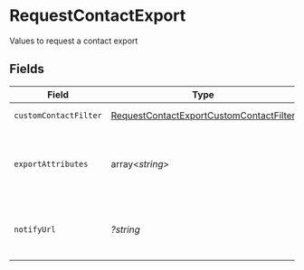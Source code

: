 # RequestContactExport

Values to request a contact export


## Fields

| Field                                                                                                                                                            | Type                                                                                                                                                             | Required                                                                                                                                                         | Description                                                                                                                                                      | Example                                                                                                                                                          |
| ---------------------------------------------------------------------------------------------------------------------------------------------------------------- | ---------------------------------------------------------------------------------------------------------------------------------------------------------------- | ---------------------------------------------------------------------------------------------------------------------------------------------------------------- | ---------------------------------------------------------------------------------------------------------------------------------------------------------------- | ---------------------------------------------------------------------------------------------------------------------------------------------------------------- |
| `customContactFilter`                                                                                                                                            | [RequestContactExportCustomContactFilter](../../models/shared/RequestContactExportCustomContactFilter.md)                                                        | :heavy_check_mark:                                                                                                                                               | Set the filter for the contacts to be exported.<br/>                                                                                                             |                                                                                                                                                                  |
| `exportAttributes`                                                                                                                                               | array<*string*>                                                                                                                                                  | :heavy_minus_sign:                                                                                                                                               | List of all the attributes that you want to export. **These attributes must be present in your contact database.** For example:<br/>**['fname', 'lname', 'email']**<br/> |                                                                                                                                                                  |
| `notifyUrl`                                                                                                                                                      | *?string*                                                                                                                                                        | :heavy_minus_sign:                                                                                                                                               | Webhook that will be called once the export process is finished. For reference, https://help.brevo.com/hc/en-us/articles/360007666479                            | http://requestb.in/173lyyx1                                                                                                                                      |